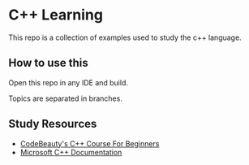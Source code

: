 # C++ Learning

This repo is a collection of examples used to study the c++ language.

## How to use this

Open this repo in any IDE and build.

Topics are separated in branches. 

## Study Resources
- [CodeBeauty's C++ Course For Beginners](https://www.youtube.com/watch?v=GQp1zzTwrIg)
- [Microsoft C++ Documentation](https://docs.microsoft.com/en-us/cpp/cpp/?view=msvc-170)